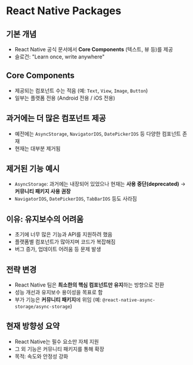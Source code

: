 # React Native Packages

## 기본 개념
- React Native 공식 문서에서 **Core Components** (텍스트, 뷰 등)를 제공
- 슬로건: "Learn once, write anywhere"

## Core Components
- 제공되는 컴포넌트 수는 적음 (예: `Text`, `View`, `Image`, `Button`)
- 일부는 플랫폼 전용 (Android 전용 / iOS 전용)

## 과거에는 더 많은 컴포넌트 제공
- 예전에는 `AsyncStorage`, `NavigatorIOS`, `DatePickerIOS` 등 다양한 컴포넌트 존재
- 현재는 대부분 제거됨

## 제거된 기능 예시
- `AsyncStorage`: 과거에는 내장되어 있었으나 현재는 **사용 중단(deprecated)** → **커뮤니티 패키지 사용 권장**
- `NavigatorIOS`, `DatePickerIOS`, `TabBarIOS` 등도 사라짐

## 이유: 유지보수의 어려움
- 초기에 너무 많은 기능과 API를 지원하려 했음
- 플랫폼별 컴포넌트가 많아지며 코드가 복잡해짐
- 버그 증가, 업데이트 어려움 등 문제 발생

## 전략 변경
- React Native 팀은 **최소한의 핵심 컴포넌트만 유지**하는 방향으로 전환
- 성능 개선과 유지보수 용이성을 목표로 함
- 부가 기능은 **커뮤니티 패키지**에 위임 (예: `@react-native-async-storage/async-storage`)

## 현재 방향성 요약
- React Native는 필수 요소만 자체 지원
- 그 외 기능은 커뮤니티 패키지를 통해 확장
- 목적: 속도와 안정성 강화
